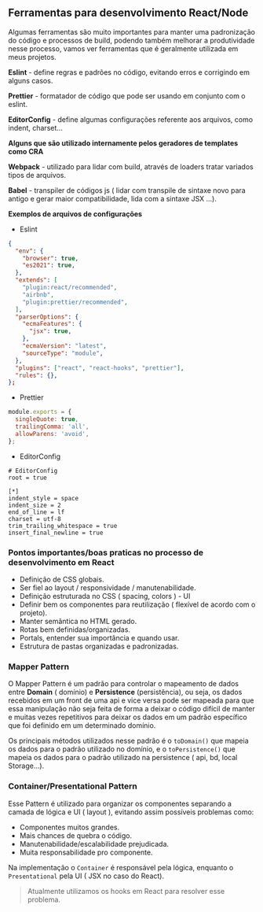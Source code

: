 ## Ferramentas para desenvolvimento React/Node

Algumas ferramentas são muito importantes para manter uma padronização do código e processos de build, podendo também melhorar a produtividade nesse processo, vamos ver ferramentas que é geralmente utilizada em meus projetos.

**Eslint** - define regras e padrões no código, evitando erros e corrigindo em alguns casos.

**Prettier** - formatador de código que pode ser usando em conjunto com o eslint.

**EditorConfig** - define algumas configurações referente aos arquivos, como indent, charset...

**Alguns que são utilizado internamente pelos geradores de templates como CRA**

**Webpack** - utilizado para lidar com build, através de loaders tratar variados tipos de arquivos.

**Babel** - transpiler de códigos js ( lidar com transpile de sintaxe novo para antigo e gerar maior compatibilidade, lida com a sintaxe JSX ...).

**Exemplos de arquivos de configurações**

- Eslint

```json
{
  "env": {
    "browser": true,
    "es2021": true,
  },
  "extends": [
    "plugin:react/recommended",
    "airbnb",
    "plugin:prettier/recommended",
  ],
  "parserOptions": {
    "ecmaFeatures": {
      "jsx": true,
    },
    "ecmaVersion": "latest",
    "sourceType": "module",
  },
  "plugins": ["react", "react-hooks", "prettier"],
  "rules": {},
};
```

- Prettier

```js
module.exports = {
  singleQuote: true,
  trailingComma: 'all',
  allowParens: 'avoid',
};
```

- EditorConfig

```
# EditorConfig
root = true

[*]
indent_style = space
indent_size = 2
end_of_line = lf
charset = utf-8
trim_trailing_whitespace = true
insert_final_newline = true
```

### Pontos importantes/boas praticas no processo de desenvolvimento em React

- Definição de CSS globais.
- Ser fiel ao layout / responsividade / manutenabilidade.
- Definição estruturada no CSS ( spacing, colors ) - UI
- Definir bem os componentes para reutilização ( flexível de acordo com o projeto).
- Manter semântica no HTML gerado.
- Rotas bem definidas/organizadas.
- Portals, entender sua importância e quando usar.
- Estrutura de pastas organizadas e padronizadas.

### Mapper Pattern

O Mapper Pattern é um padrão para controlar o mapeamento de dados entre **Domain** ( domínio) e **Persistence** (persistência), ou seja, os dados recebidos em um front de uma api e vice versa pode ser mapeada para que essa manipulação não seja feita de forma a deixar o código difícil de manter e muitas vezes repetitivos para deixar os dados em um padrão específico que foi definido em um determinado domínio.

Os principais métodos utilizados nesse padrão é o `toDomain()` que mapeia os dados para o padrão utilizado no domínio, e o `toPersistence()` que mapeia os dados para o padrão utilizado na persistence ( api, bd, local Storage...).

### Container/Presentational Pattern

Esse Pattern é utilizado para organizar os componentes separando a camada de lógica e UI ( layout ), evitando assim possíveis problemas como:

- Componentes muitos grandes.
- Mais chances de quebra o código.
- Manutenabilidade/escalabilidade prejudicada.
- Muita responsabilidade pro componente.

Na implementação o `Container` é responsável pela lógica, enquanto o `Presentational` pela UI ( JSX no caso do React).

> Atualmente utilizamos os hooks em React para resolver esse problema.
